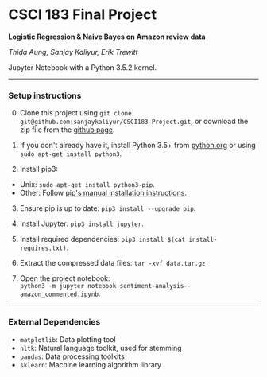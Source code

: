 # CSCI 183 Final Project

**Logistic Regression & Naive Bayes on Amazon review data**

*Thida Aung, Sanjay Kaliyur, Erik Trewitt*

Jupyter Notebook with a Python 3.5.2 kernel.

***

### Setup instructions

0. Clone this project using `git clone git@github.com:sanjaykaliyur/CSCI183-Project.git`, or download the zip file from the [github page](https://github.com/sanjaykaliyur/CSCI183-Project).

1. If you don't already have it, install Python 3.5+ from [python.org](https://www.python.org/downloads/) or using `sudo apt-get install python3`.

2. Install pip3:
 * Unix: `sudo apt-get install python3-pip`.
 * Other: Follow [pip's manual installation instructions](https://pip.pypa.io/en/stable/installing/).

3. Ensure pip is up to date: `pip3 install --upgrade pip`.

4. Install Jupyter: `pip3 install jupyter`.

5. Install required dependencies: `pip3 install $(cat install-requires.txt)`.

6. Extract the compressed data files: `tar -xvf data.tar.gz`

7. Open the project notebook:  
`python3 -m jupyter notebook sentiment-analysis--amazon_commented.ipynb`.

***

### External Dependencies

- `matplotlib`: Data plotting tool
- `nltk`: Natural language toolkit, used for stemming
- `pandas`: Data processing toolkits
- `sklearn`: Machine learning algorithm library

